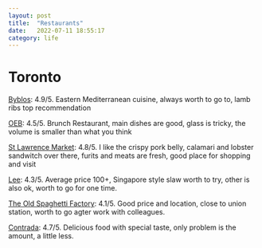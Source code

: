 ```yaml
---
layout: post
title:  "Restaurants"
date:   2022-07-11 18:55:17
category: life
---
```

# Toronto
[Byblos](https://byblosdowntown.com/): 4.9/5. Eastern Mediterranean cuisine, always worth to go to, lamb ribs top recommendation

[OEB](https://eatoeb.com/locations/toronto/?gclid=CjwKCAiAk9itBhASEiwA1my_61YsuBPw7S77-js1K5fg0TCPPQ18PB4cSD6sXOLOaIQ28aTUGCfYiBoCp1YQAvD_BwE): 4.5/5. Brunch Restaurant, main dishes are good, glass is tricky, the volume is smaller than what you think

[St Lawrence Market](http://www.stlawrencemarket.com/): 4.8/5. I like the crispy pork belly, calamari and lobster sandwitch over there, furits and meats are fresh, good place for shopping and visit

[Lee](https://leerestaurant.com/): 4.3/5. Average price 100+, Singapore style slaw worth to try, other is also ok, worth to go for one time.

[The Old Spaghetti Factory](https://oldspaghettifactory.ca/locations/toronto/): 4.1/5. Good price and location, close to union station, worth to go agter work with colleagues.

[Contrada](https://www.contradarestaurant.com/): 4.7/5. Delicious food with special taste, only problem is the amount, a little less.